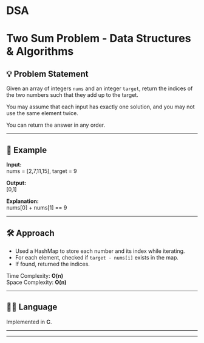 # DSA
# Two Sum Problem - Data Structures & Algorithms

## 💡 Problem Statement
Given an array of integers `nums` and an integer `target`, return the indices of the two numbers such that they add up to the target.

You may assume that each input has exactly one solution, and you may not use the same element twice.

You can return the answer in any order.

---

## 🧩 Example
**Input:**  
nums = [2,7,11,15], target = 9

**Output:**  
[0,1]

**Explanation:**  
nums[0] + nums[1] == 9

---

## 🛠️ Approach
- Used a HashMap to store each number and its index while iterating.
- For each element, checked if `target - nums[i]` exists in the map.
- If found, returned the indices.

Time Complexity: **O(n)**  
Space Complexity: **O(n)**

---

## 🧑‍💻 Language
Implemented in **C**.

---

---
